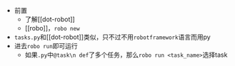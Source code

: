 - 前置
  - 了解[[dot-robot]]
  - [[robo]]，`robo new`
- `tasks.py`和[[dot-robot]]类似，只不过不用`robotframework`语言而用py
- 进去`robo run`即可运行
  - 如果`.py`中`@task\n def`了多个任务，那么`robo run <task_name>`选择task